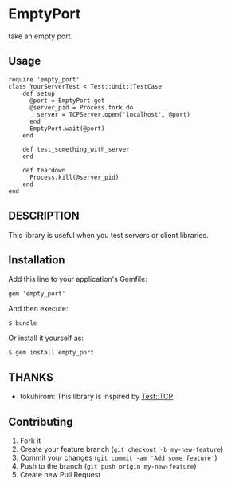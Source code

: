 # EmptyPort

take an empty port.

## Usage
    require 'empty_port'
    class YourServerTest < Test::Unit::TestCase
        def setup
          @port = EmptyPort.get
          @server_pid = Process.fork do
            server = TCPServer.open('localhost', @port)
          end
          EmptyPort.wait(@port)
        end

        def test_something_with_server
        end

        def teardown
          Process.kill(@server_pid)
        end
    end

## DESCRIPTION

This library is useful when you test servers or client libraries.

## Installation

Add this line to your application's Gemfile:

    gem 'empty_port'

And then execute:

    $ bundle

Or install it yourself as:

    $ gem install empty_port

## THANKS

 * tokuhirom: This library is inspired by [Test::TCP](http://metacpan.org/module/Test::TCP)

## Contributing

1. Fork it
2. Create your feature branch (`git checkout -b my-new-feature`)
3. Commit your changes (`git commit -am 'Add some feature'`)
4. Push to the branch (`git push origin my-new-feature`)
5. Create new Pull Request
